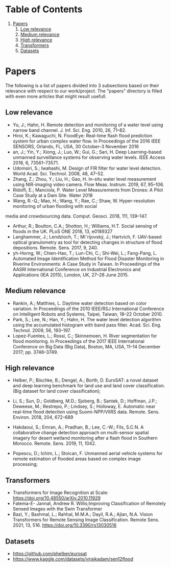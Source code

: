 
# Table of Contents

1.  [Papers](#org6cc9d31)
    1.  [Low relevance](#org95c0971)
    2.  [Medium relevance](#orgcd13318)
    3.  [High relevance](#orgcff2d32)
    4.  [Transformers](#org9eda589)
    5.  [Datasets](#orga72e69e)



<a id="org6cc9d31"></a>

# Papers

The following is a list of papers divided into 3 subsections based on their
relevance with respect to our work/project.
The "papers" directory is filled with even more articles that might result usefull.


<a id="org95c0971"></a>

## Low relevance

-   Yu, J.; Hahn, H. Remote detection and monitoring of a water level using narrow band channel. J. Inf. Sci. Eng.
    2010, 26, 71–82.
-   Hiroi, K.; Kawaguchi, N. FloodEye: Real-time flash flood prediction system for urban complex water flow.
    In Proceedings of the 2016 IEEE SENSORS, Orlando, FL, USA, 30 October–3 November 2016
-   an, J.; Yin, Y.; Xiong, J.; Luo, W.; Gui, G.; Sari, H. Deep Learning-based unmanned surveillance systems for
    observing water levels. IEEE Access 2018, 6, 73561–73571.
-   Udomsiri, S.; Iwahashi, M. Design of FIR filter for water level detection. World Acad. Sci. Technol. 2008,
    48, 47–52.
-   Zhang, Z.; Zhou, Y.; Liu, H.; Gao, H. In-situ water level measurement using NIR-imaging video camera.
    Flow Meas. Instrum. 2019, 67, 95–106.
-   Ridolfi, E.; Manciola, P. Water Level Measurements from Drones: A Pilot Case Study at a Dam Site. Water
    2018
-   Wang, R.-Q.; Mao, H.; Wang, Y.; Rae, C.; Shaw, W. Hyper-resolution monitoring of urban flooding with social

media and crowdsourcing data. Comput. Geosci. 2018, 111, 139–147.

-   Arthur, R.; Boulton, C.A.; Shotton, H.; Williams, H.T. Social sensing of floods in the UK. PLoS ONE 2018,
    13, e0189327
-   Langhammer, J.; Lendzioch, T.; Miˇrijovský, J.; Hartvich, F. UAV-based optical granulometry as tool for
    detecting changes in structure of flood depositions. Remote. Sens. 2017, 9, 240.
-   yh-Horng, W.; Chien-Hao, T.; Lun-Chi, C.; Shi-Wei, L.; Fang-Pang, L. Automated Image Identification
    Method for Flood Disaster Monitoring in Riverine Environments: A Case Study in Taiwan. In Proceedings
    of the AASRI International Conference on Industrial Electronics and Applications (IEA 2015), London, UK,
    27–28 June 2015.


<a id="orgcd13318"></a>

## Medium relevance

-   Rankin, A.; Matthies, L. Daytime water detection based on color variation. In Proceedings of the 2010
    IEEE/RSJ International Conference on Intelligent Robots and Systems, Taipei, Taiwan, 18–22 October 2010.
-   Park, S.; Lee, N.; Han, Y.; Hahn, H. The water level detection algorithm using the accumulated histogram
    with band pass filter. Acad. Sci. Eng. Technol. 2009, 56, 193–197.
-   Lopez-Fuentes, L.; Rossi, C.; Skinnemoen, H. River segmentation for flood monitoring. In Proceedings of
    the 2017 IEEE International Conference on Big Data (Big Data), Boston, MA, USA, 11–14 December 2017;
    pp. 3746–3749.


<a id="orgcff2d32"></a>

## High relevance

-   Helber, P.; Bischke, B.; Dengel, A.; Borth, D. EuroSAT: a novel dataset and deep learning benchmark for
    land use and land cover classification. (Big dataset for land cover classification);

-   Li, S.; Sun, D.; Goldberg, M.D.; Sjoberg, B.; Santek, D.; Hoffman, J.P.; Deweese, M.; Restrepo, P.; Lindsey, S.;
    Holloway, E. Automatic near real-time flood detection using Suomi-NPP/VIIRS data. Remote. Sens. Environ.
    2018, 204, 672–689

-   Hakdaoui, S.; Emran, A.; Pradhan, B.; Lee, C.-W.; Fils, S.C.N. A collaborative change detection approach
    on multi-sensor spatial imagery for desert wetland monitoring after a flash flood in Southern Morocco.
    Remote. Sens. 2019, 11, 1042.

-   Popescu, D.; Ichim, L.; Stoican, F. Unmanned aerial vehicle systems for remote estimation of flooded areas
    based on complex image processing;


<a id="org9eda589"></a>

## Transformers

-   Transformers for Image Recognition at Scale: <https://doi.org/10.48550/arXiv.2010.11929>
-   Fatema-E- Jannat, Andrew R. Willis;Improving Classification of Remotely Sensed
    Images with the Swin Transformer
-   Bazi, Y.; Bashmal, L.; Rahhal, M.M.A.; Dayil, R.A.; Ajlan, N.A. Vision Transformers for Remote Sensing Image Classification. Remote Sens. 2021, 13, 516. <https://doi.org/10.3390/rs13030516>


<a id="orga72e69e"></a>

## Datasets

-   <https://github.com/phelber/eurosat>
-   <https://www.kaggle.com/datasets/virajkadam/sen12flood>

